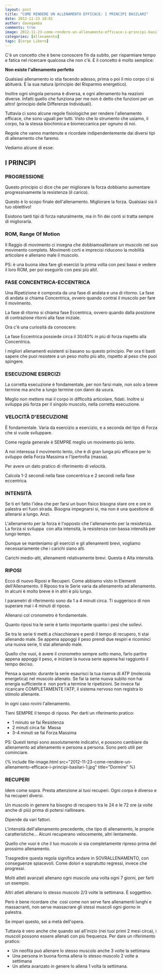 ```yaml
---
layout: post
title: "COME RENDERE UN ALLENAMENTO EFFICACE: I PRINCIPI BASILARI"
date: 2012-11-23 18:01
author: davegamba
comments: true
image: 2012-11-23-come-rendere-un-allenamento-efficace-i-principi-basilari.jpg
categories: [Allenamento]
tags: [Corpo Libero]
---
```


C'è un concetto che è bene conoscere fin da subito, per risparmiare tempo e fatica nel ricercare qualcosa che non c'è. E il concetto è molto semplice:

**Non esiste l'allenamento perfetto**

Qualsiasi allenamento io stia facendo adesso, prima o poi il mio corpo ci si abituerà.
È la sua natura (principio del Risparmio energetico).

Inoltre ogni singola persona è diversa, e ogni allenamento ha reazioni diverse.
Infatti quello che funziona per me non è detto che funzioni per un altro! (principio delle Differenze Individuali).

Tuttavia ci sono alcune regole fisiologiche per rendere l'allenamento efficace, che sono uguali per tutti. Visto che lo strumento che usiamo, il corpo, ha la stessa biochimica e biomeccanica per ognuno di noi.

Regole che vanno mantenute e ricordate indipendentemente dai diversi tipi di allenamento che faremo.

Vediamo alcune di esse:

## I PRINCIPI

### PROGRESSIONE

Questo principio ci dice che per migliorare la forza dobbiamo aumentare progressivamente la resistenza (il carico).

Questo è lo scopo finale dell'allenamento. Migliorare la forza. Qualsiasi sia il tuo obiettivo!

Esistono tanti tipi di forza naturalmente, ma in fin dei conti si tratta sempre di migliorarla.

### ROM, Range Of Motion

Il Raggio di movimento ci insegna che dobbiamoallenare un muscolo nel suo movimento completo. Movimenti corti e imprecisi riducono la mobilità articolare e allenano male il muscolo.

PS: è una buona idea fare gli esercizi la prima volta con pesi bassi e vedere il loro ROM, per poi eseguirlo con pesi più alti!.

### FASE CONCENTRICA-ECCENTRICA

Una Ripetizione è composta da una fase di andata e una di ritorno. La fase di andata si chiama Concentrica, ovvero quando contrai il muscolo per fare il movimento.

La fase di ritorno si chiama fase Eccentrica, ovvero quando dalla posizione di contrazione ritorni alla fase iniziale.

Ora c'è una curiosità da conoscere:

La fase Eccentrica possiede circa il 30/40% in più di forza rispetto alla Concentrica.

I migliori allenamenti esistenti si basano su questo principio. Per ora ti basti sapere che puoi resistere a un peso molto più alto, rispetto al peso che puoi spingere.

### ESECUZIONE ESERCIZI

La corretta esecuzione è fondamentale, per non farsi male, non solo a breve termine ma anche a lungo termine con danni da usura.

Meglio non mettere mai il corpo in difficoltà articolare, fidati. Inoltre si sviluppa più forza per il singolo muscolo, nella corretta esecuzione.

### VELOCITÀ D'ESECUZIONE

È fondamentale. Varia da esercizio a esercizio, e a seconda del tipo di Forza che si vuole sviluppare.

Come regola generale è SEMPRE meglio un movimento più lento.

A noi interessa il movimento lento, che è di gran lunga più efficace per lo sviluppo della Forza Massima e l'Ipertrofia (massa).

Per avere un dato pratico di riferimento di velocità.

Calcola 1-2 secondi nella fase concentrica e 2 secondi nella fase eccentrica.

### INTENSITÀ

Se ti eri fatto l'idea che per farsi un buon fisico bisogna stare ore e ore in palestra eri fuori strada. Bisogna impegnarsi si, ma non è una questione di allenarsi a lungo. Anzi.

L'allenamento per la forza è l'opposto che l'allenamento per la resistenza. La forza si sviluppa  con alta intensità, la resistenza con bassa intensità per lungo tempo.

Dunque se manteniamo gli esercizi e gli allenamenti brevi, vogliamo necessariamente che i carichi siano alti.

Carichi medio-alti, allenamenti relativamente brevi.
Questa è Alta intensità.

### RIPOSI

Ecco di nuovo Riposi e Recuperi. Come abbiamo visto in Elementi dell'Allenamento.
Il Riposo tra le Serie varia da allenamento ad allenamento. In alcuni è molto breve è in altri è più lungo.

I parametri di riferimento sono da 1 a 4 minuti circa. Ti suggerisco di non superare mai i 4 minuti di riposo.

Allenarsi col cronometro è fondamentale.


Quanto riposi tra le serie è tanto importante quanto i pesi che sollevi.

Se tra le serie ti metti a chiacchierare e perdi il tempo di recupero, ti stai allenando male.
Se appena appoggi il peso prendi due respiri e ricominci una nuova serie, ti stai allenando male.

Quello che vuoi, è avere il cronometro sempre sotto mano, farlo partire appena appoggi il peso, e iniziare la nuova serie appena hai raggiunto il tempo deciso.

Pensa a questo: durante la serie esaurisci la tua riserva di ATP (molecola energetica) nel muscolo allenato. Se fai la serie nuova subito non hai energia sufficiente e  non porti a termine le ripetizioni.
Se invece fai ricaricare COMPLETAMENTE l'ATP, il sistema nervoso non registra lo stimolo allenante.


In ogni caso rovini l'allenamento.

Tieni SEMPRE il tempo di riposo. Per darti un riferimento pratico:

- 1 minuto se fai Resistenza
- 2 minuti circa fai  Massa
- 3-4 minuti se fai Forza Massima

PS: Questi tempi sono assolutamente indicativi, e possono cambiare da allenamento ad allenamento e persona a persona. Sono però utili per cominciare.

{% include file-image.html src="2012-11-23-come-rendere-un-allenamento-efficace-i-principi-basilari-1.jpg" title="Dormire" %}


### RECUPERI

Idem come sopra. Presta attenzione ai tuoi recuperi. Ogni corpo è diverso e ha recuperi diversi.

Un muscolo in genere ha bisogno di recupero tra le 24 e le 72 ore (a volte anche di più) prima di potersi riallineare.

Dipende da vari fattori.

L'intensità dell'allenamento precedente, che tipo di allenamento, le proprie caratteristiche... Alcuni recuperano velocemente, altri lentamente.

Quello che vuoi è che il tuo muscolo si sia completamente ripreso prima del prossimo allenamento.

Trasgredire questa regola significa andare in SOVRALLENAMENTO, con conseguenze spiacevoli. Come dolori e sopratutto regressi, invece che progressi.

Molti atleti avanzati allenano ogni muscolo una volta ogni 7 giorni, per farti un esempio.

Altri atleti allenano lo stesso muscolo 2/3 volte la settimana. È soggettivo.


Però è bene ricordare che  così come non serve fare allenamenti lunghi e massacranti, non serve massacrare gli stessi muscoli ogni giorno in palestra.

Se impari questo, sei a metà dell'opera.

Tuttavia è vero anche che quando sei all'inizio (nei tuoi primi 2 mesi circa), i muscoli possono essere allenati con più frequenza.
Per dare un riferimento pratico:

* Un neofita può allenare lo stesso muscolo anche 3 volte la settimana
* Una persona in buona forma allena lo stesso muscolo 2 volte a settimana
* Un atleta avanzato in genere lo allena 1 volta la settimana.